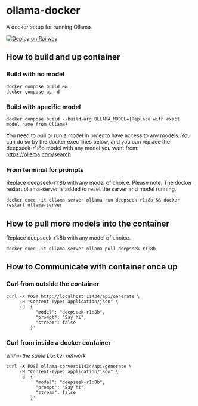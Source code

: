 # ollama-docker
A docker setup for running Ollama.

[![Deploy on Railway](https://railway.com/button.svg)](https://railway.com/template/hMi6ra?referralCode=AqDjJs)

## How to build and up container

### Build with no model
```
docker compose build &&
docker compose up -d
```

### Build with specific model
```
docker compose build --build-arg OLLAMA_MODEL={Replace with exact model name from Ollama}
```

You need to pull or run a model in order to have access to any models. 
You can do so by the docker exec lines below, and you can replace the deepseek-r1:8b model
with any model you want from: https://ollama.com/search



### From terminal for prompts
Replace deepseek-r1:8b with any model of choice.
Please note: The docker restart ollama-server is added to reset the server and model running. 
```
docker exec -it ollama-server ollama run deepseek-r1:8b && docker restart ollama-server 
```

## How to pull more models into the container
Replace deepseek-r1:8b with any model of choice.
```
docker exec -it ollama-server ollama pull deepseek-r1:8b
```


## How to Communicate with container once up

### Curl from outside the container

```
curl -X POST http://localhost:11434/api/generate \
     -H "Content-Type: application/json" \
     -d '{
           "model": "deepseek-r1:8b",
           "prompt": "Say hi",
           "stream": false
         }'
```

### Curl from inside a docker container
*within the same Docker network*


```
curl -X POST ollama-server:11434/api/generate \
     -H "Content-Type: application/json" \
     -d '{
           "model": "deepseek-r1:8b",
           "prompt": "Say hi",
           "stream": false
         }'
```


